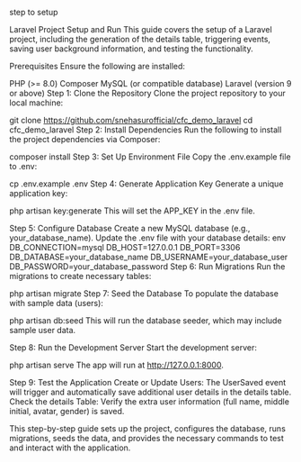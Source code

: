 step to setup

Laravel Project Setup and Run
This guide covers the setup of a Laravel project, including the generation of the details table, triggering events, saving user background information, and testing the functionality.

Prerequisites
Ensure the following are installed:

PHP (>= 8.0)
Composer
MySQL (or compatible database)
Laravel (version 9 or above)
Step 1: Clone the Repository
Clone the project repository to your local machine:

git clone https://github.com/snehasurofficial/cfc_demo_laravel
cd cfc_demo_laravel
Step 2: Install Dependencies
Run the following to install the project dependencies via Composer:

composer install
Step 3: Set Up Environment File
Copy the .env.example file to .env:

cp .env.example .env
Step 4: Generate Application Key
Generate a unique application key:

php artisan key:generate
This will set the APP_KEY in the .env file.

Step 5: Configure Database
Create a new MySQL database (e.g., your_database_name).
Update the .env file with your database details:
env
DB_CONNECTION=mysql
DB_HOST=127.0.0.1
DB_PORT=3306
DB_DATABASE=your_database_name
DB_USERNAME=your_database_user
DB_PASSWORD=your_database_password
Step 6: Run Migrations
Run the migrations to create necessary tables:

php artisan migrate
Step 7: Seed the Database
To populate the database with sample data (users):

php artisan db:seed
This will run the database seeder, which may include sample user data.

Step 8: Run the Development Server
Start the development server:

php artisan serve
The app will run at http://127.0.0.1:8000.

Step 9: Test the Application
Create or Update Users: The UserSaved event will trigger and automatically save additional user details in the details table.
Check the details Table: Verify the extra user information (full name, middle initial, avatar, gender) is saved.

This step-by-step guide sets up the project, configures the database, runs migrations, seeds the data, and provides the necessary commands to test and interact with the application.
